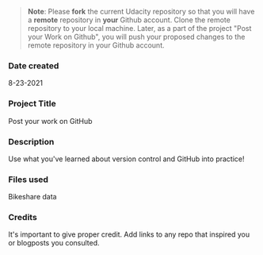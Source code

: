 >**Note**: Please **fork** the current Udacity repository so that you will have a **remote** repository in **your** Github account. Clone the remote repository to your local machine. Later, as a part of the project "Post your Work on Github", you will push your proposed changes to the remote repository in your Github account.

### Date created
8-23-2021
### Project Title
Post your work on GitHub

### Description
Use what you've learned about version control and GitHub into practice!
### Files used
Bikeshare data

### Credits
It's important to give proper credit. Add links to any repo that inspired you or blogposts you consulted.

